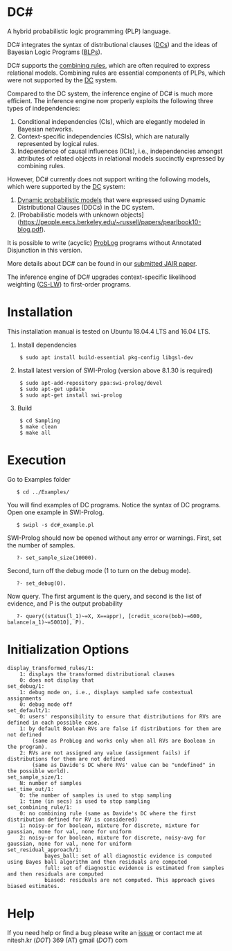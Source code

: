 # DC#
A hybrid probabilistic logic programming (PLP) language.

DC# integrates the syntax of distributional clauses ([DCs](https://github.com/davidenitti/DC)) and the ideas of Bayesian Logic Programs ([BLPs](http://people.csail.mit.edu/kersting/papers/srl05chapter.pdf)).

DC# supports the [combining rules](https://link.springer.com/article/10.1007/s10472-009-9138-5), which are often required to express relational models. Combining rules are essential components of PLPs, which were not supported by the [DC](https://github.com/davidenitti/DC) system.

Compared to the DC system, the inference engine of DC# is much more efficient. The inference engine now properly exploits the following three types of independencies:
1) Conditional independencies (CIs), which are elegantly modeled in Bayesian networks.
2) Context-specific independencies (CSIs), which are naturally represented by logical rules.
3) Independence of causal influences (ICIs), i.e.,  independencies amongst attributes of related objects in relational models succinctly expressed by combining rules.

However, DC# currently does not support writing the following models, which were supported by the [DC](https://github.com/davidenitti/DC) system:
1) [Dynamic probabilistic models](https://en.wikipedia.org/wiki/Dynamic_Bayesian_network) that were expressed using Dynamic Distributional Clauses (DDCs) in the DC system.
2) [Probabilistic models with unknown objects] (https://people.eecs.berkeley.edu/~russell/papers/pearlbook10-blog.pdf).

It is possible to write (acyclic) [ProbLog](https://dtai.cs.kuleuven.be/problog/) programs without Annotated Disjunction in this version. 

More details about DC# can be found in our [submitted JAIR paper](https://arxiv.org/pdf/2201.11165.pdf). 

The inference engine of DC# upgrades context-specific likelihood weighting ([CS-LW](http://proceedings.mlr.press/v130/kumar21b/kumar21b.pdf)) to first-order programs.


Installation
============

This installation manual is tested on Ubuntu 18.04.4 LTS and 16.04 LTS.


1. Install dependencies
```
    $ sudo apt install build-essential pkg-config libgsl-dev
```

2. Install latest version of SWI-Prolog (version above 8.1.30 is required)
```
    $ sudo apt-add-repository ppa:swi-prolog/devel
    $ sudo apt-get update
    $ sudo apt-get install swi-prolog
```

3. Build 
```
    $ cd Sampling
    $ make clean
    $ make all
```

Execution 
=========

Go to Examples folder
```
   $ cd ../Examples/
```

You will find examples of DC programs. Notice the syntax of DC programs. Open one example in SWI-Prolog.
```
   $ swipl -s dc#_example.pl
```

SWI-Prolog should now be opened without any error or warnings.
First, set the number of samples.
```
   ?- set_sample_size(10000).
```

Second, turn off the debug mode (1 to turn on the debug mode).
```
   ?- set_debug(0).
```

Now query. The first argument is the query, and second is the list of evidence, and P is the output probability
```
   ?- query((status(l_1)~=X, X==appr), [credit_score(bob)~=600, balance(a_1)~=50010], P).
```

Initialization Options 
======================

	display_transformed_rules/1:
		1: displays the transformed distributional clauses
		0: does not display that
	set_debug/1:
		1: debug mode on, i.e., displays sampled safe contextual assignments
		0: debug mode off
	set_default/1:
		0: users' responsibility to ensure that distributions for RVs are defined in each possible case.
		1: by default Boolean RVs are false if distributions for them are not defined
			(same as ProbLog and works only when all RVs are Boolean in the program).
		2: RVs are not assigned any value (assignment fails) if distributions for them are not defined
			(same as Davide's DC where RVs' value can be "undefined" in the possible world).
	set_sample_size/1:
		N: number of samples	
	set_time_out/1:
		0: the number of samples is used to stop sampling
		1: time (in secs) is used to stop sampling
	set_combining_rule/1:
		0: no combining rule (same as Davide's DC where the first distribution defined for RV is considered)
		1: noisy-or for boolean, mixture for discrete, mixture for gaussian, none for val, none for uniform
		2: noisy-or for boolean, mixture for discrete, noisy-avg for gaussian, none for val, none for uniform
	set_residual_approach/1:
                bayes_ball: set of all diagnostic evidence is computed using Bayes ball algorithm and then residuals are computed
                full: set of diagnostic evidence is estimated from samples and then residuals are computed
                biased: residuals are not computed. This approach gives biased estimates.


Help 
====

If you need help or find a bug please write an [issue](https://github.com/niteshroyal/DC-Plus/issues) or contact me at nitesh.kr (_DOT_) 369 (AT) gmail (_DOT_) com

